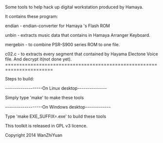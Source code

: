 <p>Some tools to help hack up digital workstation produced by Hamaya.
<p>It contains these program:
<p>endian - endian-converter for Hamaya 's Flash ROM
<p>unbin  - extracts music data that contains in Hamaya Arranger Keyboard.
<p>mergebin - to combine PSR-S900 series ROM to one file.
<p>c02.c - to extracts every segment that contained by Hayama Electone Voice file. And decrypt it(not done yet).
<br>
=======================================================================
<p>Steps to build:
<p>-------------------On Linux desktop---------------
<p>Simply type 'make' to make these tools
<p>-------------------On Windows desktop-------------
<p>Type 'make EXE_SUFFIX=.exe' to build these tools
<br>
<p>This toolkit is released in GPL v3 licence.
<p>Copyright 2014 WanZhiYuan